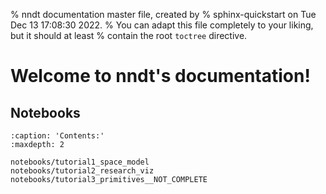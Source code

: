 % nndt documentation master file, created by
% sphinx-quickstart on Tue Dec 13 17:08:30 2022.
% You can adapt this file completely to your liking, but it should at least
% contain the root `toctree` directive.

# Welcome to nndt's documentation!
## Notebooks
```{toctree}
:caption: 'Contents:'
:maxdepth: 2

notebooks/tutorial1_space_model
notebooks/tutorial2_research_viz
notebooks/tutorial3_primitives__NOT_COMPLETE

```
